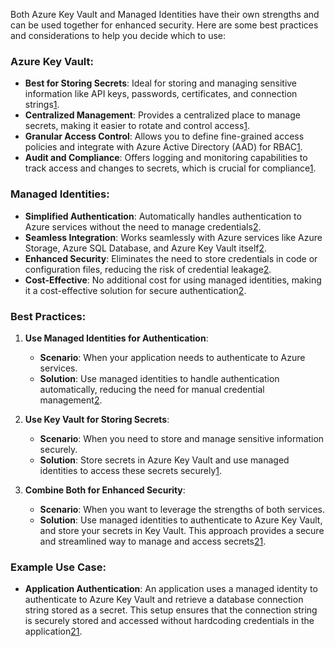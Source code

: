 Both Azure Key Vault and Managed Identities have their own strengths and can be used together for enhanced security. Here are some best practices and considerations to help you decide which to use:

### Azure Key Vault:
- **Best for Storing Secrets**: Ideal for storing and managing sensitive information like API keys, passwords, certificates, and connection strings[1](https://learn.microsoft.com/en-us/azure/key-vault/general/best-practices).
- **Centralized Management**: Provides a centralized place to manage secrets, making it easier to rotate and control access[1](https://learn.microsoft.com/en-us/azure/key-vault/general/best-practices).
- **Granular Access Control**: Allows you to define fine-grained access policies and integrate with Azure Active Directory (AAD) for RBAC[1](https://learn.microsoft.com/en-us/azure/key-vault/general/best-practices).
- **Audit and Compliance**: Offers logging and monitoring capabilities to track access and changes to secrets, which is crucial for compliance[1](https://learn.microsoft.com/en-us/azure/key-vault/general/best-practices).

### Managed Identities:
- **Simplified Authentication**: Automatically handles authentication to Azure services without the need to manage credentials[2](https://computertraining-online.com/editorial/azure-key-vault-vs-azure-managed-identities/).
- **Seamless Integration**: Works seamlessly with Azure services like Azure Storage, Azure SQL Database, and Azure Key Vault itself[2](https://computertraining-online.com/editorial/azure-key-vault-vs-azure-managed-identities/).
- **Enhanced Security**: Eliminates the need to store credentials in code or configuration files, reducing the risk of credential leakage[2](https://computertraining-online.com/editorial/azure-key-vault-vs-azure-managed-identities/).
- **Cost-Effective**: No additional cost for using managed identities, making it a cost-effective solution for secure authentication[2](https://computertraining-online.com/editorial/azure-key-vault-vs-azure-managed-identities/).

### Best Practices:
1. **Use Managed Identities for Authentication**:
   - **Scenario**: When your application needs to authenticate to Azure services.
   - **Solution**: Use managed identities to handle authentication automatically, reducing the need for manual credential management[2](https://computertraining-online.com/editorial/azure-key-vault-vs-azure-managed-identities/).

2. **Use Key Vault for Storing Secrets**:
   - **Scenario**: When you need to store and manage sensitive information securely.
   - **Solution**: Store secrets in Azure Key Vault and use managed identities to access these secrets securely[1](https://learn.microsoft.com/en-us/azure/key-vault/general/best-practices).

3. **Combine Both for Enhanced Security**:
   - **Scenario**: When you want to leverage the strengths of both services.
   - **Solution**: Use managed identities to authenticate to Azure Key Vault, and store your secrets in Key Vault. This approach provides a secure and streamlined way to manage and access secrets[2](https://computertraining-online.com/editorial/azure-key-vault-vs-azure-managed-identities/)[1](https://learn.microsoft.com/en-us/azure/key-vault/general/best-practices).

### Example Use Case:
- **Application Authentication**: An application uses a managed identity to authenticate to Azure Key Vault and retrieve a database connection string stored as a secret. This setup ensures that the connection string is securely stored and accessed without hardcoding credentials in the application[2](https://computertraining-online.com/editorial/azure-key-vault-vs-azure-managed-identities/)[1](https://learn.microsoft.com/en-us/azure/key-vault/general/best-practices).
